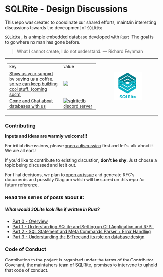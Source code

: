 SQLRite - Design Discussions
===
This repo was created to coordinate our shared efforts, maintain interesting discussions towards the development of `SQLRite`

`SQLRite` , is a simple embedded database developed with `Rust`. The goal is to go where no man has gone before.

> What I cannot create, I do not understand. 
> — Richard Feynman

<table style="width:100%">
<tr>
  <td>
    <table style="width:100%">
      <tr>
        <td> key </td>
        <td> value </td>
      </tr>
      <tr>
        <td><a href="https://github.com/sponsors/sqlrite">Show us your support by buying us a coffee, <br>so we can keep building cool stuff. (coming soon)</a></td>
        <td><a href="https://github.com/sponsors/sqlrite"><img src="https://img.shields.io/opencollective/backers/sqlrite"></a></td>
      </tr>
      <tr>
        <td><a href="https://discord.gg/dHPmw89zAE">Come and Chat about databases with us</a></td>
        <td><a href="https://discord.gg/dHPmw89zAE">
        <img src="https://discordapp.com/api/guilds/853931853219758091/widget.png?style=shield" alt="sqlritedb discord server"/></a></td>
      </tr>
     </table>
  </td>
  <td>
<p align="center">
  <img src="images/SQLRite_logo.png" width="50%" height="auto" /> 
  </p>
  </td>
 </tr>
</table>

### Contributing
**Inputs and ideas are warmly welcome!!!**

For initial discussions, please [open a discussion](https://github.com/sqlrite/design/discussions) first and let's talk about it. We are all ears!

If you'd like to contribute to existing discustion, **don't be shy**. Just choose a topic being discussed and let it out.

For final decisions, we plan to [open an issue](https://github.com/sqlrite/design/issues/new) and generate RFC's documents and possibly Diagram which will be stored on this repo for future reference.

### Read the series of posts about it:
##### What would SQLite look like if written in Rust?
* [Part 0 - Overview](https://medium.com/the-polyglot-programmer/what-would-sqlite-would-look-like-if-written-in-rust-part-0-4fc192368984)
* [Part 1 - Understanding SQLite and Setting up CLI Application and REPL](https://medium.com/the-polyglot-programmer/what-would-sqlite-look-like-if-written-in-rust-part-1-4a84196c217d)
* [Part 2 - SQL Statement and Meta Commands Parser + Error Handling](https://medium.com/the-polyglot-programmer/what-would-sqlite-look-like-if-written-in-rust-part-2-55b30824de0c)
* [Part 3 - Understanding the B-Tree and its role on database design](https://medium.com/the-polyglot-programmer/what-would-sqlite-look-like-if-written-in-rust-part-3-edd2eefda473)


### Code of Conduct

Contribution to the project is organized under the terms of the
Contributor Covenant, the maintainers team of SQLRite, promises to
intervene to uphold that code of conduct.

